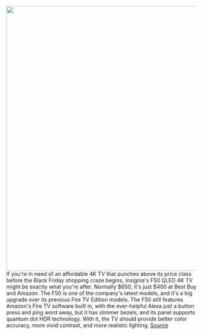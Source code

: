 <img src='https://cdn.vox-cdn.com/thumbor/ySTjyz6FTen_psLkADSF_CKdJJ4=/0x0:2517x1634/1200x800/filters:focal(1058x616:1460x1018)/cdn.vox-cdn.com/uploads/chorus_image/image/70092586/B823E2AA_EE2D_4D51_9125_88DEF71EF1B4.0.jpeg' width='700px' /><br/>
If you're in need of an affordable 4K TV that punches above its price class before the Black Friday shopping craze begins, Insignia's F50 QLED 4K TV might be exactly what you're after. Normally $650, it's just $400 at Best Buy and Amazon. The F50 is one of the company's latest models, and it's a big upgrade over its previous Fire TV Edition models. The F50 still features Amazon's Fire TV software built in, with the ever-helpful Alexa just a button press and ping word away, but it has slimmer bezels, and its panel supports quantum dot HDR technology. With it, the TV should provide better color accuracy, more vivid contrast, and more realistic lighting.
<a href='https://www.theverge.com/good-deals/2021/11/4/22763071/insignia-tv-ipad-pro-samsung-galaxy-buds-steam-game-deals-sale-best-buy-amazon'> Source <a/>